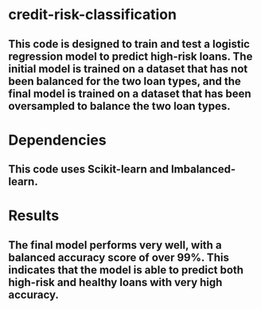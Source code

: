 # credit-risk-classification

## This code is designed to train and test a logistic regression model to predict high-risk loans. The initial model is trained on a dataset that has not been balanced for the two loan types, and the final model is trained on a dataset that has been oversampled to balance the two loan types.

# Dependencies

## This code uses Scikit-learn and Imbalanced-learn.

# Results

## The final model performs very well, with a balanced accuracy score of over 99%. This indicates that the model is able to predict both high-risk and healthy loans with very high accuracy.